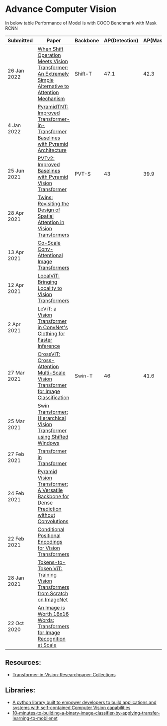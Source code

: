 # Advance Computer Vision

In below table Performance of Model is with COCO Benchmark with Mask RCNN

| Submitted | Paper | Backbone | AP(Detection) |AP(Mask) | Revised |
| --- | --- | --- | --- | --- | --- |
|  26 Jan 2022 | [When Shift Operation Meets Vision Transformer: An Extremely Simple Alternative to Attention Mechanism](https://arxiv.org/abs/2201.10801) | Shift-T | 47.1 | 42.3 |
| 4 Jan 2022 | [PyramidTNT: Improved Transformer-in-Transformer Baselines with Pyramid Architecture](https://arxiv.org/abs/2201.00978)| | | | |
|  25 Jun 2021 | [PVTv2: Improved Baselines with Pyramid Vision Transformer](https://arxiv.org/abs/2106.13797) | PVT-S | 43| 39.9 | 17 Jul 2021 |
|  28 Apr 2021 | [Twins: Revisiting the Design of Spatial Attention in Vision Transformers](https://arxiv.org/abs/2104.13840) |  | | |30 Sep 2021 |
| 13 Apr 2021 | [Co-Scale Conv-Attentional Image Transformers](https://arxiv.org/abs/2104.06399) | | | |26 Aug 2021 |
| 12 Apr 2021 | [LocalViT: Bringing Locality to Vision Transformers](https://arxiv.org/abs/2104.05707) | | | | |
| 2 Apr 2021 | [LeViT: a Vision Transformer in ConvNet's Clothing for Faster Inference](https://arxiv.org/abs/2104.01136) | | | | 6 May 2021 |
| 27 Mar 2021 | [CrossViT: Cross-Attention Multi-Scale Vision Transformer for Image Classification](https://arxiv.org/abs/2103.14899) | Swin-T | 46 | 41.6 |22 Aug 2021 |
| 25 Mar 2021 | [Swin Transformer: Hierarchical Vision Transformer using Shifted Windows](https://arxiv.org/abs/2103.14030) | | | | 17 Aug 2021 | 
| 27 Feb 2021 | [Transformer in Transformer](https://arxiv.org/abs/2103.00112) | | | | 26 Oct 2021 |
| 24 Feb 2021 | [Pyramid Vision Transformer: A Versatile Backbone for Dense Prediction without Convolutions](https://arxiv.org/abs/2102.12122) | | | |11 Aug 2021 |
| 22 Feb 2021 | [Conditional Positional Encodings for Vision Transformers](https://arxiv.org/abs/2102.10882) | | | |18 Mar 2021 |
| 28 Jan 2021 | [Tokens-to-Token ViT: Training Vision Transformers from Scratch on ImageNet](https://arxiv.org/abs/2101.11986) | | | | 30 Nov 2021 |
| 22 Oct 2020 | [An Image is Worth 16x16 Words: Transformers for Image Recognition at Scale](https://arxiv.org/abs/2010.11929) | | | |3 Jun 2021 |

## Resources:
* [Transformer-in-Vision-Researchpaper-Collections](https://github.com/DirtyHarryLYL/Transformer-in-Vision)

## Libraries:
* [A python library built to empower developers to build applications and systems with self-contained Computer Vision capabilities](https://github.com/OlafenwaMoses/ImageAI/)
* [10-minutes-to-building-a-binary-image-classifier-by-applying-transfer-learning-to-mobilenet](https://towardsdatascience.com/10-minutes-to-building-a-binary-image-classifier-by-applying-transfer-learning-to-mobilenet-eab5a8719525)
